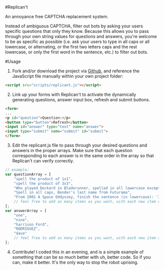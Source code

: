 #Replican't

An annoyance free CAPTCHA replacement system.

Instead of ambiguous CAPTCHA, filter out bots by asking your users specific questions that only they know. Because this allows you to pass through your own string values for questions and answers, you're welcome to be as specific as possible (i.e. ask your users to type in all caps or all lowercase, or alternating, or the first two letters caps and the rest lowercase, or only the first word in the sentence, etc.) to filter out bots. 

#Usage

1) Fork and/or download the project via [Github](https://github.com/jelocodes/replican-t), and reference the JavaScript file manually within your own project folder:

```html
<script src="scripts/replicant.js"></script>
```

2) Link up your forms with Replican't to activate the dynamically generating questions, answer input box, refresh and submit buttons.  
 
```html
<form>
...
<p id="question">Question:</p> 
<button type="button">Refresh</button> 
<input id="answer" type="text" name="answer">
<input type="submit" name="submit" id="submit">
</form>
```

3) Edit the replicant.js file to pass through your desired questions and answers in the proper arrays. Make sure that each question corresponding to each answer is in the same order in the array so that Replican't can verify correctly.

```javascript
// example:
var questionArray = [
	"spell the product of 1x1",
	"spell the product of 3x3",
	"Who played Deckard in Bladerunner, spelled in all lowercase except for the first letter of his last name?",
	"Spell in all caps, Bender's last name from Futurama",
	"From 2001 A Space Oddyssey, finish the sentence (in lowercase): 'I can't let you do that ___.'"
	// feel free to add as many items as you want, with each new item corresponding to the same item order of its equivalent answer listed in the answerArray
];
var answerArray = [
	"one",
	"nine",
	"harrison Ford",
	"RODRIGUEZ",
	"dave"
	// feel free to add as many items as you want, with each new item corresponding to the same item order of its equivalent question listed in the questionArray
];
```

4) Contribute! I coded this in an evening, and is a simple example of something that can be so much better with uh, better code. So if you can, make it better. It's the only way to stop the robot uprising.